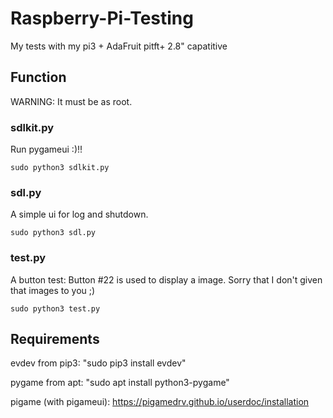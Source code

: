 # Raspberry-Pi-Testing
My tests with my pi3 + AdaFruit pitft+ 2.8" capatitive
## Function
WARNING: It must be as root.
### sdlkit.py
Run pygameui :)!!
```
sudo python3 sdlkit.py
```
### sdl.py
A simple ui for log and shutdown.
```
sudo python3 sdl.py
```
### test.py
A button test: Button #22 is used to display a image.
Sorry that I don't given that images to you ;)
```
sudo python3 test.py
```

## Requirements
evdev from pip3: "sudo pip3 install evdev"

pygame from apt: "sudo apt install python3-pygame"

pigame (with pigameui): https://pigamedrv.github.io/userdoc/installation
